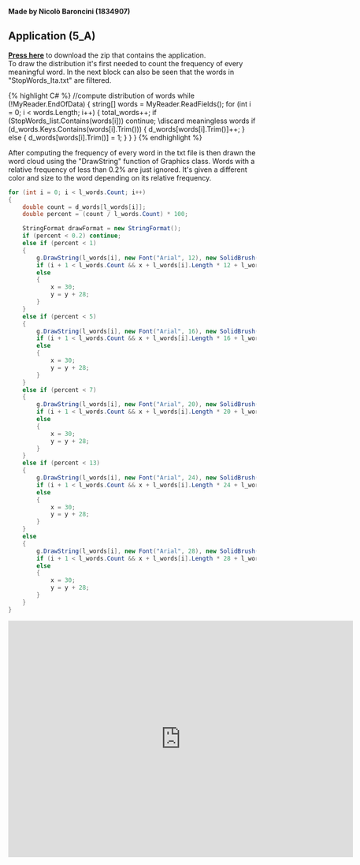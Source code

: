 **Made by Nicolò Baroncini (1834907)**
## Application (5_A)
**[Press here](https://drive.google.com/file/d/1p18XpHicaYnPfSlOsYekrCY9VAXHJplQ/view?usp=sharing)** to download the zip that contains the application. \
To draw the distribution it's first needed to count the frequency of every meaningful word. In the next block can also be seen that the words in "StopWords_Ita.txt" are filtered.

{% highlight C# %}
//compute distribution of words
while (!MyReader.EndOfData)
{
    string[] words = MyReader.ReadFields();
    for (int i = 0; i < words.Length; i++)
    {
        total_words++;
        if (StopWords_list.Contains(words[i])) continue; \\discard meaningless words
        if (d_words.Keys.Contains(words[i].Trim()))
        {
            d_words[words[i].Trim()]++;
        }
        else
        {
            d_words[words[i].Trim()] = 1;
        }
    }
}
{% endhighlight %}

After computing the frequency of every word in the txt file is then drawn the word cloud using the "DrawString" function of Graphics class. Words with a relative frequency of less than 0.2% are just ignored. It's given a different color and size to the word depending on its relative frequency.
```C#
for (int i = 0; i < l_words.Count; i++)
{
    double count = d_words[l_words[i]];
    double percent = (count / l_words.Count) * 100;

    StringFormat drawFormat = new StringFormat();
    if (percent < 0.2) continue;
    else if (percent < 1)
    {
        g.DrawString(l_words[i], new Font("Arial", 12), new SolidBrush(Color.Brown), x, y, drawFormat);
        if (i + 1 < l_words.Count && x + l_words[i].Length * 12 + l_words[i + 1].Length * 12 < pictureBox1.Width - 30) x = x + l_words[i].Length * 12;
        else
        {
            x = 30;
            y = y + 28;
        }
    }
    else if (percent < 5)
    {
        g.DrawString(l_words[i], new Font("Arial", 16), new SolidBrush(Color.Green), x, y, drawFormat);
        if (i + 1 < l_words.Count && x + l_words[i].Length * 16 + l_words[i + 1].Length * 16 < pictureBox1.Width - 30) x = x + l_words[i].Length * 16;
        else
        {
            x = 30;
            y = y + 28;
        }
    }
    else if (percent < 7)
    {
        g.DrawString(l_words[i], new Font("Arial", 20), new SolidBrush(Color.BlueViolet), x, y, drawFormat);
        if (i + 1 < l_words.Count && x + l_words[i].Length * 20 + l_words[i + 1].Length * 20 < pictureBox1.Width - 30) x = x + l_words[i].Length * 20;
        else
        {
            x = 30;
            y = y + 28;
        }
    }
    else if (percent < 13)
    {
        g.DrawString(l_words[i], new Font("Arial", 24), new SolidBrush(Color.Red), x, y, drawFormat);
        if (i + 1 < l_words.Count && x + l_words[i].Length * 24 + l_words[i + 1].Length * 24 < pictureBox1.Width - 30) x = x + l_words[i].Length * 24;
        else
        {
            x = 30;
            y = y + 28;
        }
    }
    else
    {
        g.DrawString(l_words[i], new Font("Arial", 28), new SolidBrush(Color.Purple), x, y, drawFormat);
        if (i + 1 < l_words.Count && x + l_words[i].Length * 28 + l_words[i + 1].Length * 28 < pictureBox1.Width - 30) x = x + l_words[i].Length * 28;
        else
        {
            x = 30;
            y = y + 28;
        }
    }
}   
```
<iframe src="https://user-images.githubusercontent.com/78324346/137535162-2542518a-1f86-4fb9-872f-37ca15e5cd30.mp4" width="700" height="480" frameborder="0" allowfullscreen=""> </iframe>




